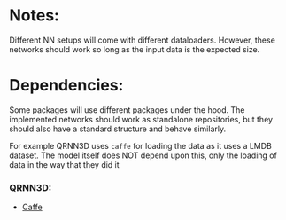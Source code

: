 # Notes:
Different NN setups will come with different dataloaders. However, these networks
should work so long as the input data is the expected size.

# Dependencies:
Some packages will use different packages under the hood. The implemented networks should work
as standalone repositories, but they should also have a standard structure and behave similarly.

For example QRNN3D uses `caffe` for loading the data as it uses a LMDB dataset. The model itself
does NOT depend upon this, only the loading of data in the way that they did it

### QRNN3D:
- [Caffe](https://caffe.berkeleyvision.org/installation.html)
